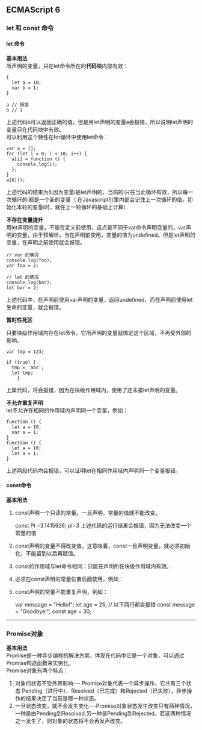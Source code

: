 ## ECMAScript 6 

### let 和 const 命令   
#### let 命令         
**基本用法**    
所声明的变量，只在let命令所在的**代码块**内部有效：       
		
	{
	  let a = 10;
	  var b = 1;
	}
	
	a // 报错
	b // 1    

上述代码b可以返回正确的值，但是用let声明的变量a会报错，所以说明let声明的变量只在代码块中有效。  
可以利用这个特性在for循环中使用let命令：
				       	
	var a = [];
	for (let i = 0; i < 10; i++) {
	  a[i] = function () {
	    console.log(i);
	  };
	}
	a[6]();    

上述代码的结果为6,因为变量i是let声明的，当前的i只在当此循环有效，所以每一次循环的i都是一个新的变量（	在Javascript引擎内部会记住上一次循环的值，初始化本轮的变量i时，就在上一轮循环的基础上计算）

**不存在变量提升**    
用let声明的变量，不能在定义前使用，这点是不同于var命令声明变量的，var声明的变量，由于预解析，当在声明前使用，变量的值为undefined。但是let声明的变量，在声明之前使用就会报错。
	
	// var 的情况
	console.log(foo); 
	var foo = 2;
	
	// let 的情况
	console.log(bar);
	let bar = 2;     
上述代码中，在声明前使用var声明的变量，返回undefined，而在声明前使用let生命的变量，就会报错。

**暂时性死区**   

只要块级作用域内存在let命令，它所声明的变量就绑定这个区域，不再受外部的影响。
 
	var tmp = 123;
	
	if (true) {
	  tmp = 'abc'; 
	  let tmp;
		}
上属代码，将会报错，因为在块级作用域内，使用了还未被let声明的变量。

**不允许重复声明**	    
let不允许在相同的作用域内声明同一个变量，例如：
	
	function () {
	  let a = 10;
	  var a = 1;
	}	
	function () {
	  let a = 10;
	  let a = 1;
	}	
上述两段代码均会报错，可以证明let在相同作用域内声明同一个变量报错。

#### const命令    
**基本用法**  
1. const声明一个只读的常量。一旦声明，常量的值就不能改变。 
        
	const PI =3.1415926;
	pI=3
上述代码的运行结果会报错，因为无法改变一个常量的值  
2. const声明的变量不得改变值，这意味着，const一旦声明变量，就必须初始化，不能留到以后再赋值。  
3. const的作用域与let命令相同：只能在声明所在块级作用域内有效。  
4. 必须在const声明的常量位置后面使用，例如：     
5. const声明的常量不能重复声明，例如：    
  
	var message = "Hello!";
	let age = 25;
	// 以下两行都会报错
	const message = "Goodbye!";
	const age = 30;

---

### Promise对象
**基本用法**       
Promise是一种异步编程的解决方案，体现在代码中它是一个对象，可以通过Promise构造函数来实例化。   
Promise对象有两个特点：   
1.	对象的状态不受外界影响---	Promise对象代表一个异步操作，它共有三个状态	Pending（进行中）、Resolved（已完成）和Rejected（已失败），异步操作的结果决定了当前是哪一种状态。
2.	一旦状态改变，就不会发生变化---Promise对象状态发生改变只有两种情况，一种是由Pending到Resolved,另一种是Pending到Rejected，若这两种情况之一发生了，则对象的状态将不会再发声改变。
      
 		